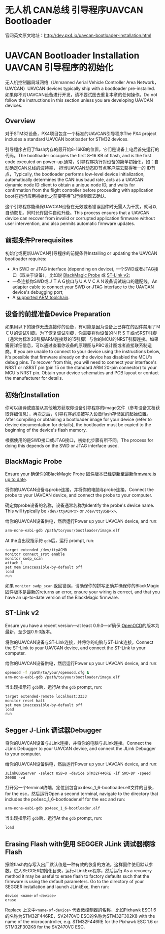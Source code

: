 # 无人机 CAN总线 引导程序UAVCAN Bootloader

官网英文原文地址：http://dev.px4.io/uavcan-bootloader-installation.html

# UAVCAN Bootloader Installation UAVCAN 引导程序的初始化

<aside class="warning">
无人机控制器局域网络（Unmanned Aerial Vehicle Controller Area Network，UAVCAN）UAVCAN devices typically ship with a bootloader pre-installed. 如果你不对UAVCAN设备进行开发，请不要试图去重复本章的任何操作。Do not follow the instructions in this section unless you are developing UAVCAN devices.
</aside>

## Overview

对于STM32设备，PX4项目包含一个标准的UAVCAN引导程序The PX4 project includes a standard UAVCAN bootloader for STM32 devices.

引导程序占用了flash内存的最开始8-16KB的位置，它们是设备上电后首先运行的代码。The bootloader occupies the first 8–16 KB of flash, and is the first code executed on power-up.通常，引导程序执行对设备的简单初始化，如：自动确定CAN总线的波特率， 担当UAVCAN动态ID节点客户端去获得唯一的 ID节点，Typically, the bootloader performs low-level device initialization, automatically determines the CAN bus baud rate, acts as a UAVCAN dynamic node ID client to obtain a unique node ID, and waits for confirmation from the flight controller before proceeding with application boot在运行应用初始化之前要等待飞行控制器去确认.

这个引导程序能确保UAVCAN设备在无效或者错误固件时无需人为干扰，就可以自动恢复。同时允许固件自动升级。This process ensures that a UAVCAN device can recover from invalid or corrupted application firmware without user intervention, and also permits automatic firmware updates.

## 前提条件Prerequisites

初始化或更新UAVCAN引导程序的前提条件Installing or updating the UAVCAN bootloader requires:

- An SWD or JTAG interface (depending on device), 一个SWD或者JTAG接口（取决于设备），比如说 [BlackMagic Probe](http://www.blacksphere.co.nz/main/blackmagic) 或 [ST-Link v2](http://www.st.com/internet/evalboard/product/251168.jsp);
- 一条连接你SWD或ＪＴＡＧ接口与ＵＡＶＣＡＮ设备调试端口的适配线。An adapter cable to connect your SWD or JTAG interface to the UAVCAN device's debugging port;
- A [supported ARM toolchain](../11_Sensors-and-actuator-Buses/uavcan-node-enumeration.md).

## 设备的前提准备Device Preparation

如果用以下的操作无法连接你的设备，有可能是因为设备上已存在的固件禁用了ＭＣＵ的调试引脚。为了恢复调试引脚，你需要将你设备的ＮＲＳＴ或nSRST引脚（通常为标准20引脚ARM连接器的15引脚）与你的MCU的NRST引脚连接。如果需要详细信息，可以通过查看你设备的原理图与PBC设计图或者直接联系制造商。If you are unable to connect to your device using the instructions below, it's possible that firmware already on the device has disabled the MCU's debug pins. To recover from this, you will need to connect your interface's NRST or nSRST pin (pin 15 on the standard ARM 20-pin connector) to your MCU's NRST pin. Obtain your device schematics and PCB layout or contact the manufacturer for details.

## 初始化Installation

你可以编译或直接从其他地方获取你设备引导程序的image文件（参考设备文档获取详细信息），再次之后，引导程序必须被写入设备flash存储区的起始位置。After compiling or obtaining a bootloader image for your device (refer to device documentation for details), the bootloader must be copied to the beginning of the device's flash memory.

根据使用的是SWD接口或JTAG接口，初始化步骤有所不同。The process for doing this depends on the SWD or JTAG interface used.

## BlackMagic Probe

Ensure your 确保你的BlackMagic Probe [固件版本已经更新至最新firmware is up to date](https://github.com/blacksphere/blackmagic/wiki/Hacking).

将你的UAVCAN设备与probe连接，并将你的电脑与probe连接。Connect the probe to your UAVCAN device, and connect the probe to your computer.

确定你probe设备的名称，设备通常名称为Identify the probe's device name. This will typically be `/dev/ttyACM<x>` or `/dev/ttyUSB<x>`.

给你的UAVCAN设备供电，然后运行Power up your UAVCAN device, and run:

<div class="host-code"></div>

```sh
arm-none-eabi-gdb /path/to/your/bootloader/image.elf
```

At the当出现指示符 `gdb`后，运行 prompt, run:

<div class="host-code"></div>

```gdb
target extended /dev/ttyACM0
monitor connect_srst enable
monitor swdp_scan
attach 1
set mem inaccessible-by-default off
load
run
```

如果 `monitor swdp_scan` 返回错误，请确保你的拼写正确并确保你的BlackMagic固件版本是最新的returns an error, ensure your wiring is correct, and that you have an up-to-date version of the BlackMagic firmware.

## ST-Link v2

Ensure you have a recent version—at least 0.9.0—of确保 [OpenOCD](http://openocd.org)的版本为最新，至少是0.9.0版本。

将你的UAVCAN设备与ST-Link连接，并将你的电脑与ST-Link连接。Connect the ST-Link to your UAVCAN device, and connect the ST-Link to your computer.

给你的UAVCAN设备供电，然后运行Power up your UAVCAN device, and run:

<div class="host-code"></div>

```sh
openocd -f /path/to/your/openocd.cfg &
arm-none-eabi-gdb /path/to/your/bootloader/image.elf
```

当出现指示符 `gdb`后，运行At the `gdb` prompt, run:

<div class="host-code"></div>

```gdb
target extended-remote localhost:3333
monitor reset halt
set mem inaccessible-by-default off
load
run
```

## Segger J-Link 调试器Debugger

将你的UAVCAN设备与JLink连接，并将你的电脑与JLink连接。Connect the JLink Debugger to your UAVCAN device, and connect the JLink Debugger to your computer.

给你的UAVCAN设备供电，然后运行Power up your UAVCAN device, and run:

<div class="host-code"></div>

```JLinkGDBServer -select USB=0 -device STM32F446RE -if SWD-DP -speed 20000 -vd```

打开另一个terminal终端，定位到包含px4esc_1_6-bootloader.elf文件的目录，for the esc，然后运行Open a second terminal, navigate to the directory that includes the px4esc_1_6-bootloader.elf for the esc and run:

<div class="host-code"></div>

```arm-none-eabi-gdb px4esc_1_6-bootloader.elf```

当出现指示符 `gdb`后，运行At the `gdb` prompt, run:

<div class="host-code"></div>

```tar ext :2331
load
```

## Erasing Flash with使用 SEGGER JLink 调试器擦除Flash

擦除flash内存写入出厂默认值是一种有效的恢复的方法，这样固件使用默认参数。进入SEGGER初始化目录，运行JLinkExe程序，然后运行 As a recovery method it may be useful to erase flash to factory defaults such that the firmware is using the default parameters. Go to the directory of your SEGGER installation and launch JLinkExe, then run:

```
device <name-of-device>
erase
```

Replace 上文中`<name-of-device>` 代表微控制器的名称，比如Pixhawk ESC1.6的名称为STM32F446RE，SV2470VC ESC的名称为STM32F302K8 with the name of the microcontroller, e.g. STM32F446RE for the Pixhawk ESC 1.6 or STM32F302K8 for the SV2470VC ESC.
